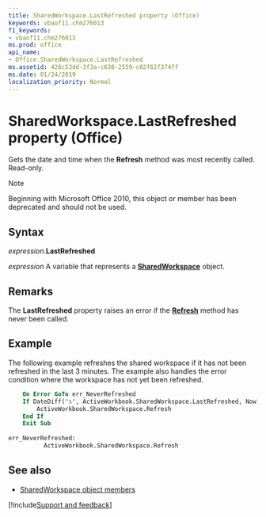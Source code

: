 ```yaml
---
title: SharedWorkspace.LastRefreshed property (Office)
keywords: vbaof11.chm276013
f1_keywords:
- vbaof11.chm276013
ms.prod: office
api_name:
- Office.SharedWorkspace.LastRefreshed
ms.assetid: 426c53dd-3f3a-c638-2559-c02f62f374ff
ms.date: 01/24/2019
localization_priority: Normal
---
```



# SharedWorkspace.LastRefreshed property (Office)

Gets the date and time when the **Refresh** method was most recently called. Read-only.

> [!NOTE] 
> Beginning with Microsoft Office 2010, this object or member has been deprecated and should not be used.


## Syntax

_expression_.**LastRefreshed**

_expression_ A variable that represents a **[SharedWorkspace](Office.SharedWorkspace.md)** object.


## Remarks

The **LastRefreshed** property raises an error if the **[Refresh](Office.SharedWorkspace.Refresh.md)** method has never been called.


## Example

The following example refreshes the shared workspace if it has not been refreshed in the last 3 minutes. The example also handles the error condition where the workspace has not yet been refreshed.


```vb
    On Error GoTo err_NeverRefreshed 
    If DateDiff("s", ActiveWorkbook.SharedWorkspace.LastRefreshed, Now) > 180 Then 
        ActiveWorkbook.SharedWorkspace.Refresh 
    End If 
    Exit Sub 
     
err_NeverRefreshed: 
          ActiveWorkbook.SharedWorkspace.Refresh 

```


## See also

- [SharedWorkspace object members](overview/Library-Reference/sharedworkspace-members-office.md)



[!include[Support and feedback](~/includes/feedback-boilerplate.md)]